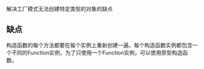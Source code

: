 解决工厂模式无法创建特定类型的对象的缺点
## 缺点
构造函数的每个方法都要在每个实例上重新创建一遍。每个构造函数实例都包含一个不同的Function实例，为了只使用一个Function实例，可以使用原型构造函数。  
